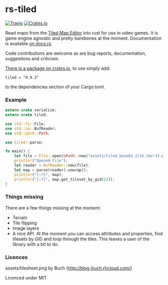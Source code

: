 # rs-tiled

[![Travis](https://travis-ci.org/mattyhall/rs-tiled.svg?branch=master)](https://travis-ci.org/mattyhall/rs-tiled)
[![Crates.io](https://img.shields.io/crates/v/tiled.svg)](https://crates.io/crates/tiled)

Read maps from the [Tiled Map Editor](http://www.mapeditor.org/) into rust for use in video games. It is game engine agnostic and pretty barebones at the moment. Documentation is available [on docs.rs](https://docs.rs/tiled/).

Code contributions are welcome as are bug reports, documentation, suggestions and criticism.

[There is a package on crates.io](https://crates.io/crates/tiled), to use simply add:

```
tiled = "0.9.3"
```

to the dependencies section of your Cargo.toml.

### Example

```rust
extern crate serialize;
extern crate tiled;

use std::fs::File;
use std::io::BufReader;
use std::path::Path;

use tiled::parse;

fn main() {
    let file = File::open(&Path::new("assets/tiled_base64_zlib.tmx")).unwrap();
    println!("Opened file");
    let reader = BufReader::new(file);
    let map = parse(reader).unwrap();
    println!("{:?}", map);
    println!("{:?}", map.get_tileset_by_gid(22));
}
```

### Things missing

There are a few things missing at the moment:

- Terrain
- Tile flipping
- Image layers
- A nice API. At the moment you can access attributes and properties, find tilesets by GID and loop through the tiles. This leaves a user of the library with a bit to do.

### Licences

assets/tilesheet.png by Buch (http://blog-buch.rhcloud.com/)

Licenced under MIT
